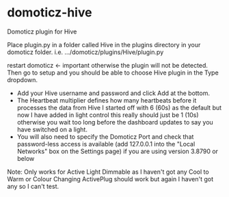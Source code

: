 # domoticz-hive
Domoticz plugin for Hive

Place plugin.py in a folder called Hive in the plugins directory in your domoticz folder.
i.e.
.../domoticz/plugins/Hive/plugin.py

restart domoticz <- important otherwise the plugin will not be detected.
Then go to setup and you should be able to choose Hive plugin in the Type dropdown.

- Add your Hive username and password and click Add at the bottom.
- The Heartbeat multiplier defines how many heartbeats before it processes the data from Hive
I started off with 6 (60s) as the default but now I have added in light control this really should just be 1 (10s) otherwise you wait too long before the dashboard updates to say you have switched on a light.
- You will also need to specify the Domoticz Port and check that password-less access is available (add 127.0.0.1 into the "Local Networks" box on the Settings page) if you are using version 3.8790 or below

Note:
Only works for Active Light Dimmable as I haven't got any Cool to Warm or Colour Changing
ActivePlug should work but again I haven't got any so I can't test.

